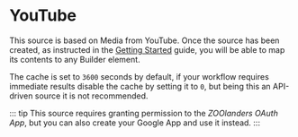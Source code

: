 # YouTube

This source is based on Media from YouTube. Once the source has been created, as instructed in the [Getting Started](../sources/#getting-started) guide, you will be able to map its contents to any Builder element.

The cache is set to `3600` seconds by default, if your workflow requires immediate results disable the cache by setting it to `0`, but being this an API-driven source it is not recommended.

::: tip
This source requires granting permission to the _ZOOlanders OAuth App_, but you can also create your Google App and use it instead.
:::
